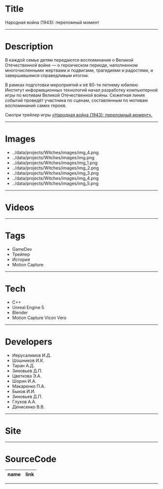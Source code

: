 # Title

Народная война (1943): переломный момент

---

# Description

В каждой семье детям передаются воспоминания о Великой Отечественной войне — о героическом периоде, наполненном многочисленными жертвами и подвигами, трагедиями и радостями, и завершившемся справедливым итогом.

В рамках подготовки мероприятий к её 80-ти летнему юбилею Институт информационных технологий начал разработку компьютерной игры по мотивам Великой Отечественной войны. Сюжетная линия событий проведёт участника по сценам, составленным по мотивам воспоминаний самих героев.

Смотри трейлер игры <a target="_blank" href="https://vk.com/video-42869722_456239313">«Народная война (1943): переломный момент».</a>

---

# Images

- ../data/projects/Witches/images/img_4.png
- ../data/projects/Witches/images/img.png
- ../data/projects/Witches/images/img_1.png
- ../data/projects/Witches/images/img_2.png
- ../data/projects/Witches/images/img_3.png
- ../data/projects/Witches/images/img_4.png
- ../data/projects/Witches/images/img_5.png

---

# Videos

---

# Tags

- GameDev
- Трейлер
- История
- Motion Capture

---

# Tech

- C++
- Unreal Engine 5
- Blender
- Motion Capture Vicon Vero

---

# Developers

- Иерусалимов И.Д.
- Шошников И.К.
- Таран А.Д.
- Зиновьев Д.П.
- Цветкова Э.А.
- Шорин И.А.
- Макаренко П.А.
- Быков И.И.
- Зиновьев Д.П.
- Глухов А.А.
- Денисенко В.В.

---

# Site

---

# SourceCode

| name | link |
| ---- | ---- |

---
